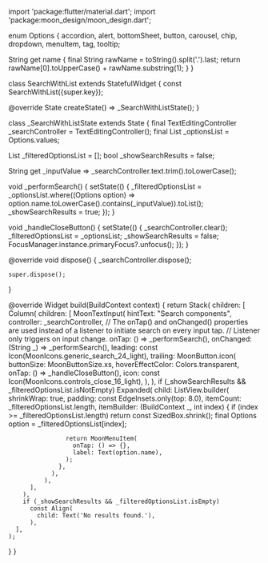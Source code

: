 import 'package:flutter/material.dart';
import 'package:moon_design/moon_design.dart';

enum Options {
  accordion,
  alert,
  bottomSheet,
  button,
  carousel,
  chip,
  dropdown,
  menuItem,
  tag,
  tooltip;

  String get name {
    final String rawName = toString().split('.').last;
    return rawName[0].toUpperCase() + rawName.substring(1);
  }
}

class SearchWithList extends StatefulWidget {
  const SearchWithList({super.key});

@override
  State<SearchWithList> createState() => _SearchWithListState();
}

class _SearchWithListState extends State<SearchWithList> {
  final TextEditingController _searchController = TextEditingController();
  final List<Options> _optionsList = Options.values;

  List<Options> _filteredOptionsList = [];
  bool _showSearchResults = false;
  
  String get _inputValue => _searchController.text.trim().toLowerCase();

  void _performSearch() {
    setState(() {
      _filteredOptionsList = 
          _optionsList.where((Options option) => option.name.toLowerCase().contains(_inputValue)).toList();
      _showSearchResults = true;
    });
  }
  
  void _handleCloseButton() {
    setState(() {
      _searchController.clear();
      _filteredOptionsList = _optionsList;
      _showSearchResults = false;
      FocusManager.instance.primaryFocus?.unfocus();
    });
  }
  
  @override
  void dispose() {
    _searchController.dispose();
  
    super.dispose();
  }

  @override
  Widget build(BuildContext context) {
    return Stack(
      children: [
        Column(
          children: [
            MoonTextInput(
              hintText: "Search components",
              controller: _searchController,
              // The onTap() and onChanged() properties are used instead of a listener to initiate search on every input tap.
              // Listener only triggers on input change.
              onTap: () => _performSearch(),
              onChanged: (String _) => _performSearch(),
              leading: const Icon(MoonIcons.generic_search_24_light),
              trailing: MoonButton.icon(
                buttonSize: MoonButtonSize.xs,
                hoverEffectColor: Colors.transparent,
                onTap: () => _handleCloseButton(),
                icon: const Icon(MoonIcons.controls_close_16_light),
              ),
            ),
            if (_showSearchResults && _filteredOptionsList.isNotEmpty)
              Expanded(
                child: ListView.builder(
                  shrinkWrap: true,
                  padding: const EdgeInsets.only(top: 8.0),
                  itemCount: _filteredOptionsList.length,
                  itemBuilder: (BuildContext _, int index) {
                    if (index >= _filteredOptionsList.length) return const SizedBox.shrink();
                    final Options option = _filteredOptionsList[index];
  
                    return MoonMenuItem(
                      onTap: () => {},
                      label: Text(option.name),
                    );
                  },
                ),
              ),
          ],
        ),
        if (_showSearchResults && _filteredOptionsList.isEmpty)
          const Align(
            child: Text('No results found.'),
          ),
      ],
    );
  }
}